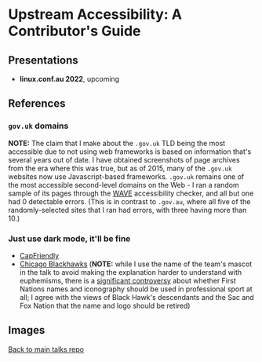 # Upstream Accessibility: A Contributor's Guide

## Presentations

- **linux.conf.au 2022**, upcoming

## References

### `gov.uk` domains

**NOTE:** The claim that I make about the `.gov.uk` TLD being the most accessible due to not using web frameworks is based on information that's several years out of date.  I have obtained screenshots of page archives from the era where this was true, but as of 2015, many of the `.gov.uk` websites now use Javascript-based frameworks.  `.gov.uk` remains one of the most accessible second-level domains on the Web - I ran a random sample of its pages through the [WAVE](https://wave.webaim.org/) accessibility checker, and all but one had 0 detectable errors.  (This is in contrast to `.gov.au`, where all five of the randomly-selected sites that I ran had errors, with three having more than 10.)

### Just use dark mode, it'll be fine

* [CapFriendly](https://www.capfriendly.com/)
* [Chicago Blackhawks](https://www.nhl.com/blackhawks/) (**NOTE:** while I use the name of the team's mascot in the talk to avoid making the explanation harder to understand with euphemisms, there is a [significant controversy](https://en.wikipedia.org/wiki/Chicago_Blackhawks_name_and_logo_controversy) about whether First Nations names and iconography should be used in professional sport at all; I agree with the views of Black Hawk's descendants and the Sac and Fox Nation that the name and logo should be retired)

## Images


[Back to main talks repo](https://github.com/lisushka/talks)
